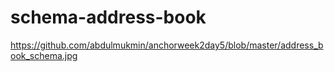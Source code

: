 # schema-address-book
https://github.com/abdulmukmin/anchorweek2day5/blob/master/address_book_schema.jpg
